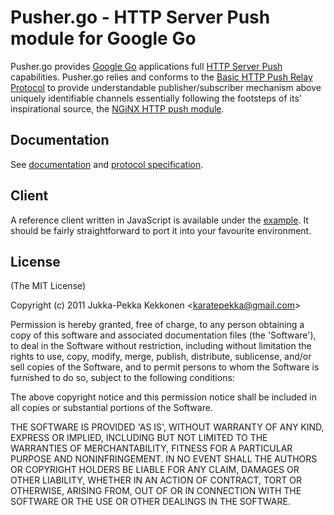 Pusher.go - HTTP Server Push module for Google Go
==================================================

Pusher.go provides [Google Go](http://golang.org/) applications full [HTTP Server Push](http://en.wikipedia.org/wiki/Push_technology#HTTP_server_push)
capabilities.
Pusher.go relies and conforms
to the [Basic HTTP Push Relay Protocol](http://pushmodule.slact.net/protocol.html)
to provide understandable publisher/subscriber mechanism above uniquely
identifiable channels essentially following the footsteps of its' inspirational source,
the [NGiNX HTTP push module](http://pushmodule.slact.net/).

## Documentation

See [documentation](http://gopkgdoc.appspot.com/pkg/github.com/madari/pusher.go) and [protocol specification](http://pushmodule.slact.net/protocol.html).

## Client

A reference client written in JavaScript is available under the [example](http://github.com/madari/pusher.go/blob/master/example/www/pusher.js).
It should be fairly straightforward to port it into your favourite environment.

## License 

(The MIT License)

Copyright (c) 2011 Jukka-Pekka Kekkonen &lt;karatepekka@gmail.com&gt;

Permission is hereby granted, free of charge, to any person obtaining
a copy of this software and associated documentation files (the
'Software'), to deal in the Software without restriction, including
without limitation the rights to use, copy, modify, merge, publish,
distribute, sublicense, and/or sell copies of the Software, and to
permit persons to whom the Software is furnished to do so, subject to
the following conditions:

The above copyright notice and this permission notice shall be
included in all copies or substantial portions of the Software.

THE SOFTWARE IS PROVIDED 'AS IS', WITHOUT WARRANTY OF ANY KIND,
EXPRESS OR IMPLIED, INCLUDING BUT NOT LIMITED TO THE WARRANTIES OF
MERCHANTABILITY, FITNESS FOR A PARTICULAR PURPOSE AND NONINFRINGEMENT.
IN NO EVENT SHALL THE AUTHORS OR COPYRIGHT HOLDERS BE LIABLE FOR ANY
CLAIM, DAMAGES OR OTHER LIABILITY, WHETHER IN AN ACTION OF CONTRACT,
TORT OR OTHERWISE, ARISING FROM, OUT OF OR IN CONNECTION WITH THE
SOFTWARE OR THE USE OR OTHER DEALINGS IN THE SOFTWARE.
